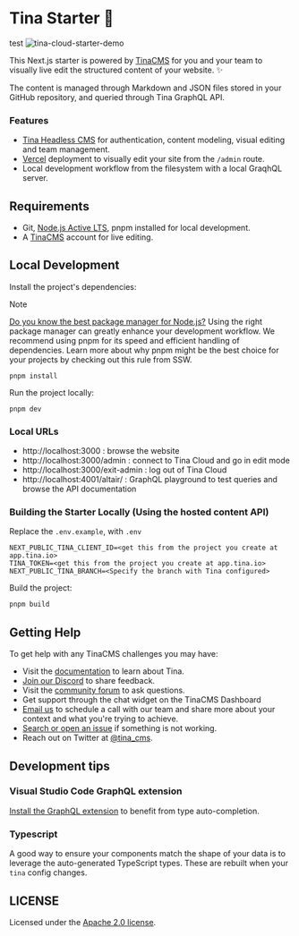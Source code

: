 # Tina Starter 🦙
test
![tina-cloud-starter-demo](https://user-images.githubusercontent.com/103008/130587027-995ccc45-a852-4f90-b658-13e8e0517339.gif)

This Next.js starter is powered by [TinaCMS](https://app.tina.io) for you and your team to visually live edit the structured content of your website. ✨

The content is managed through Markdown and JSON files stored in your GitHub repository, and queried through Tina GraphQL API.

### Features

- [Tina Headless CMS](https://app.tina.io) for authentication, content modeling, visual editing and team management.
- [Vercel](https://vercel.com) deployment to visually edit your site from the `/admin` route.
- Local development workflow from the filesystem with a local GraqhQL server.

## Requirements

- Git, [Node.js Active LTS](https://nodejs.org/en/about/releases/), pnpm installed for local development.
- A [TinaCMS](https://app.tina.io) account for live editing.

## Local Development

Install the project's dependencies:

> [!NOTE]  
> [Do you know the best package manager for Node.js?](https://www.ssw.com.au/rules/best-package-manager-for-node/) Using the right package manager can greatly enhance your development workflow. We recommend using pnpm for its speed and efficient handling of dependencies. Learn more about why pnpm might be the best choice for your projects by checking out this rule from SSW.


```
pnpm install
```

Run the project locally:

```
pnpm dev
```

### Local URLs

- http://localhost:3000 : browse the website
- http://localhost:3000/admin : connect to Tina Cloud and go in edit mode
- http://localhost:3000/exit-admin : log out of Tina Cloud
- http://localhost:4001/altair/ : GraphQL playground to test queries and browse the API documentation

### Building the Starter Locally (Using the hosted content API)

Replace the `.env.example`, with `.env`

```
NEXT_PUBLIC_TINA_CLIENT_ID=<get this from the project you create at app.tina.io>
TINA_TOKEN=<get this from the project you create at app.tina.io>
NEXT_PUBLIC_TINA_BRANCH=<Specify the branch with Tina configured>
```

Build the project:

```bash
pnpm build
```

## Getting Help

To get help with any TinaCMS challenges you may have:

- Visit the [documentation](https://tina.io/docs/) to learn about Tina.
- [Join our Discord](https://discord.gg/zumN63Ybpf) to share feedback.
- Visit the [community forum](https://community.tinacms.org/) to ask questions.
- Get support through the chat widget on the TinaCMS Dashboard
- [Email us](mailto:support@tina.io) to schedule a call with our team and share more about your context and what you're trying to achieve.
- [Search or open an issue](https://github.com/tinacms/tinacms/issues) if something is not working.
- Reach out on Twitter at [@tina_cms](https://twitter.com/tina_cms).

## Development tips

### Visual Studio Code GraphQL extension

[Install the GraphQL extension](https://marketplace.visualstudio.com/items?itemName=GraphQL.vscode-graphql) to benefit from type auto-completion.

### Typescript

A good way to ensure your components match the shape of your data is to leverage the auto-generated TypeScript types.
These are rebuilt when your `tina` config changes.

## LICENSE

Licensed under the [Apache 2.0 license](./LICENSE).
